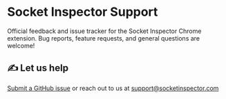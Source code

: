 # Socket Inspector Support
Official feedback and issue tracker for the Socket Inspector Chrome extension. Bug reports, feature requests, and general questions are welcome!

## ✍️ Let us help
[Submit a GitHub issue](https://github.com/Socket-Inspector/Socket-Inspector-Support/issues/new/choose) or reach out to us at [support@socketinspector.com](mailto:support@socketinspector.com)
